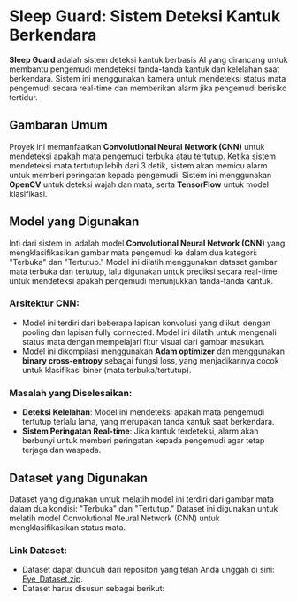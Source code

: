 # Sleep Guard: Sistem Deteksi Kantuk Berkendara

**Sleep Guard** adalah sistem deteksi kantuk berbasis AI yang dirancang untuk membantu pengemudi mendeteksi tanda-tanda kantuk dan kelelahan saat berkendara. Sistem ini menggunakan kamera untuk mendeteksi status mata pengemudi secara real-time dan memberikan alarm jika pengemudi berisiko tertidur.

## Gambaran Umum

Proyek ini memanfaatkan **Convolutional Neural Network (CNN)** untuk mendeteksi apakah mata pengemudi terbuka atau tertutup. Ketika sistem mendeteksi mata tertutup lebih dari 3 detik, sistem akan memicu alarm untuk memberi peringatan kepada pengemudi. Sistem ini menggunakan **OpenCV** untuk deteksi wajah dan mata, serta **TensorFlow** untuk model klasifikasi.

## Model yang Digunakan

Inti dari sistem ini adalah model **Convolutional Neural Network (CNN)** yang mengklasifikasikan gambar mata pengemudi ke dalam dua kategori: "Terbuka" dan "Tertutup." Model ini dilatih menggunakan dataset gambar mata terbuka dan tertutup, lalu digunakan untuk prediksi secara real-time untuk mendeteksi apakah pengemudi menunjukkan tanda-tanda kantuk.

### Arsitektur CNN:
- Model ini terdiri dari beberapa lapisan konvolusi yang diikuti dengan pooling dan lapisan fully connected. Model ini dilatih untuk mengenali status mata dengan mempelajari fitur visual dari gambar masukan.
- Model ini dikompilasi menggunakan **Adam optimizer** dan menggunakan **binary cross-entropy** sebagai fungsi loss, yang menjadikannya cocok untuk klasifikasi biner (mata terbuka/tertutup).

### Masalah yang Diselesaikan:
- **Deteksi Kelelahan**: Model ini mendeteksi apakah mata pengemudi tertutup terlalu lama, yang merupakan tanda kantuk saat berkendara.
- **Sistem Peringatan Real-time**: Jika kantuk terdeteksi, alarm akan berbunyi untuk memberi peringatan kepada pengemudi agar tetap terjaga dan waspada.

## Dataset yang Digunakan

Dataset yang digunakan untuk melatih model ini terdiri dari gambar mata dalam dua kondisi: "Terbuka" dan "Tertutup." Dataset ini digunakan untuk melatih model Convolutional Neural Network (CNN) untuk mengklasifikasikan status mata.

### Link Dataset:
- Dataset dapat diunduh dari repositori yang telah Anda unggah di sini: [Eye_Dataset.zip](sandbox:/mnt/data/Eye_Dataset.zip).
- Dataset harus disusun sebagai berikut:
